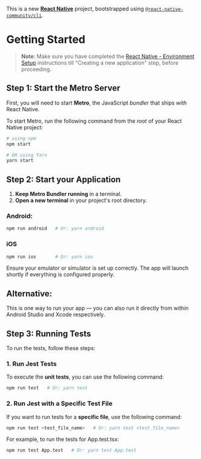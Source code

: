 This is a new [**React Native**](https://reactnative.dev) project, bootstrapped using [`@react-native-community/cli`](https://github.com/react-native-community/cli).

# Getting Started

> **Note**: Make sure you have completed the [React Native - Environment Setup](https://reactnative.dev/docs/environment-setup) instructions till "Creating a new application" step, before proceeding.

## Step 1: Start the Metro Server

First, you will need to start **Metro**, the JavaScript _bundler_ that ships _with_ React Native.

To start Metro, run the following command from the _root_ of your React Native project:

```bash
# using npm
npm start

# OR using Yarn
yarn start
```

## Step 2: Start your Application

1. **Keep Metro Bundler running** in a terminal.
2. **Open a new terminal** in your project's root directory.

### Android:

```bash
npm run android   # Or: yarn android
```

### iOS

```bash
npm run ios       # Or: yarn ios
```

Ensure your emulator or simulator is set up correctly. The app will launch shortly if everything is configured properly.

## Alternative:

This is one way to run your app — you can also run it directly from within Android Studio and Xcode respectively.

## Step 3: Running Tests

To run the tests, follow these steps:

### 1. **Run Jest Tests**

To execute the **unit tests**, you can use the following command:

```bash
npm run test   # Or: yarn test
```

### 2. **Run Jest with a Specific Test File**

If you want to run tests for a **specific file**, use the following command:

```bash
npm run test <test_file_name>   # Or: yarn test <test_file_name>
```

For example, to run the tests for App.test.tsx:

```bash
npm run test App.test   # Or: yarn test App.test
```
